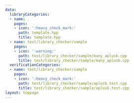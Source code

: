 ```yaml
---
data:
  libraryCategories:
  - name: .
    pages:
    - icon: ':heavy_check_mark:'
      path: template.hpp
      title: template.hpp
  - name: test/library_checker/sample
    pages:
    - icon: ':warning:'
      path: test/library_checker/sample/many_aplusb.cpp
      title: test/library_checker/sample/many_aplusb.cpp
  verificationCategories:
  - name: test/library_checker/sample
    pages:
    - icon: ':heavy_check_mark:'
      path: test/library_checker/sample/aplusb.test.cpp
      title: test/library_checker/sample/aplusb.test.cpp
layout: toppage
---
```

